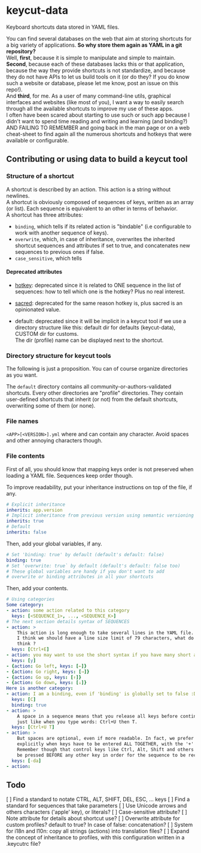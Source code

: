 # keycut-data
Keyboard shortcuts data stored in YAML files.

You can find several databases on the web that aim at storing shortcuts
for a big variety of applications. **So why store them again as YAML
in a git repository?**  
Well, **first**, because it is simple to manipulate and simple to maintain.  
**Second**, because each of these databases lacks this or that application,
because the way they provide shortcuts is not standardize, and because they
do not have APIs to let us build tools on it (or do they? If you do know
such a website or database, please let me know, post an issue on this repo!).  
And **third**, for me. As a user of many command-line utils, graphical
interfaces and websites (like most of you), I want a way to easily search
through all the available shortcuts to improve my use of these apps.  
I often have been scared about starting to use such or such app because
I didn't want to spend time reading and writing and learning (and binding?)
AND FAILING TO REMEMBER and going back in the man page or on a web cheat-sheet
to find again all the numerous shortcuts and hotkeys that were available or
configurable.

## Contributing or using data to build a keycut tool
### Structure of a shortcut
A shortcut is described by an action. This action is a string without newlines.  
A shortcut is obviously composed of sequences of keys, written as an array
(or list). Each sequence is equivalent to an other in terms of behavior.  
A shortcut has three attributes:
* `binding`, which tells if its related action is
  "bindable" (i.e configurable to work with another sequence of keys).
* `overwrite`, which, in case of inheritance, overwrites the inherited
  shortcut sequences and attributes if set to true, and concatenates new
  sequences to previous ones if false.
* `case_sensitive`, which tells 

#### Deprecated attributes
- [hotkey](https://en.wikipedia.org/wiki/Keyboard_shortcut):
  deprecated since it is related to ONE sequence in the list
  of sequences: how to tell which one is the hotkey? Plus no real interest.

- [sacred](https://en.wikipedia.org/wiki/Keyboard_shortcut#.22Sacred.22_keybindings):
  deprecated for the same reason hotkey is, plus sacred is an
  opinionated value.

- default: deprecated since it will be implicit in a keycut tool if we use
  a directory structure like this: default dir for defaults (keycut-data),
  CUSTOM dir for customs.  
  The dir (profile) name can be displayed next to the shortcut.

### Directory structure for keycut tools

The following is just a proposition.
You can of course organize directories as you want.

The `default` directory contains all community-or-authors-validated shortcuts.
Every other directories are "profile" directories. They contain user-defined
shortcuts that inherit (or not) from the default shortcuts, overwriting some
of them (or none).

### File names
`<APP>[<VERSION>].yml` where <APP> and <VERSION> can contain any character.
Avoid spaces and other annoying characters though.

### File contents
First of all, you should know that mapping keys order is not preserved
when loading a YAML file. Sequences keep order though.

To improve readability, put your inheritance instructions on top of the file,
if any.
 
```yaml
# Explicit inheritance
inherits: app.version
# Implicit inheritance from previous version using semantic versioning
inherits: true
# Default
inherits: false
```

Then, add your global variables, if any.

```yaml
# Set 'binding: true' by default (default's default: false)
binding: true
# Set 'overwrite: true` by default (default's default: false too)
# These global variables are handy if you don't want to add
# overwrite or binding attributes in all your shortcuts
```

Then, add your contents.

```yaml
# Using categories
Some category:
- action: some action related to this category
  keys: [<SEQUENCE_1>, ..., <SEQUENCE_K>]
# The next section details syntax of SEQUENCES
- action: >
    This action is long enough to take several lines in the YAML file.
    I think we should have a line size limit of 79 characters, what do you 
    think ?
  keys: [Ctrl+E]
- action: you may want to use the short syntax if you have many short actions
  keys: [y]
- {action: Go left, keys: [←]}
- {action: Go right, keys: [→]}
- {action: Go up, keys: [↑]}
- {action: Go down, keys: [↓]}
Here is another category:
- action: I am a binding, even if 'binding' is globally set to false :D
  keys: [C]
  binding: true
- action: >
    A space in a sequence means that you release all keys before continue,
    just like when you type words: Ctrl+U then T.
  keys: [Ctrl+U T]
- action: >
    But spaces are optional, even if more readable. In fact, we prefer saying
    explicitly when keys have to be entered ALL TOGETHER, with the '+' symbol.
    Remember though that control keys like Ctrl, Alt, Shift and others have to
    be pressed BEFORE any other key in order for the sequence to be recognized.
  keys: [-da]
- action: 
```

## Todo
[ ] Find a standard to notate CTRL, ALT, SHIFT, DEL, ESC, ... keys
[ ] Find a standard for sequences that take parameters
[ ] Use Unicode arrows and others characters ('apple' key), or literals?
[ ] Case-sensitive attribute?
[ ] Note attribute for details about shortcut use?
[ ] Overwrite attribute for custom profiles? default to true?
    In case of false: concatenation?
[ ] System for i18n and l10n: copy all strings (actions)
    into translation files?
[ ] Expand the concept of inheritance to profiles, with
    this configuration written in a .keycutrc file?

